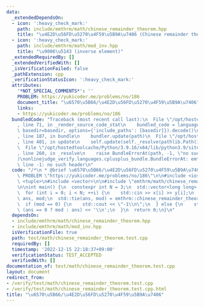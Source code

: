 ```yaml
---
data:
  _extendedDependsOn:
  - icon: ':heavy_check_mark:'
    path: include/emthrm/math/chinese_remainder_theorem.hpp
    title: "\u4E2D\u56FD\u5270\u4F59\u5B9A\u7406 (Chinese remainder theorem)"
  - icon: ':heavy_check_mark:'
    path: include/emthrm/math/mod_inv.hpp
    title: "\u9006\u5143 (inverse element)"
  _extendedRequiredBy: []
  _extendedVerifiedWith: []
  _isVerificationFailed: false
  _pathExtension: cpp
  _verificationStatusIcon: ':heavy_check_mark:'
  attributes:
    '*NOT_SPECIAL_COMMENTS*': ''
    PROBLEM: https://yukicoder.me/problems/no/186
    document_title: "\u6570\u5B66/\u4E2D\u56FD\u5270\u4F59\u5B9A\u7406"
    links:
    - https://yukicoder.me/problems/no/186
  bundledCode: "Traceback (most recent call last):\n  File \"/opt/hostedtoolcache/Python/3.9.16/x64/lib/python3.9/site-packages/onlinejudge_verify/documentation/build.py\"\
    , line 71, in _render_source_code_stat\n    bundled_code = language.bundle(stat.path,\
    \ basedir=basedir, options={'include_paths': [basedir]}).decode()\n  File \"/opt/hostedtoolcache/Python/3.9.16/x64/lib/python3.9/site-packages/onlinejudge_verify/languages/cplusplus.py\"\
    , line 187, in bundle\n    bundler.update(path)\n  File \"/opt/hostedtoolcache/Python/3.9.16/x64/lib/python3.9/site-packages/onlinejudge_verify/languages/cplusplus_bundle.py\"\
    , line 401, in update\n    self.update(self._resolve(pathlib.Path(included), included_from=path))\n\
    \  File \"/opt/hostedtoolcache/Python/3.9.16/x64/lib/python3.9/site-packages/onlinejudge_verify/languages/cplusplus_bundle.py\"\
    , line 260, in _resolve\n    raise BundleErrorAt(path, -1, \"no such header\"\
    )\nonlinejudge_verify.languages.cplusplus_bundle.BundleErrorAt: emthrm/math/chinese_remainder_theorem.hpp:\
    \ line -1: no such header\n"
  code: "/*\n * @brief \u6570\u5B66/\u4E2D\u56FD\u5270\u4F59\u5B9A\u7406\n */\n#define\
    \ PROBLEM \"https://yukicoder.me/problems/no/186\"\n\n#include <iostream>\n#include\
    \ <tuple>\n#include <vector>\n\n#include \"emthrm/math/chinese_remainder_theorem.hpp\"\
    \n\nint main() {\n  constexpr int N = 3;\n  std::vector<long long> x(N), y(N);\n\
    \  for (int i = 0; i < N; ++i) {\n    std::cin >> x[i] >> y[i];\n  }\n  long long\
    \ ans, mod;\n  std::tie(ans, mod) = emthrm::chinese_remainder_theorem(x, y);\n\
    \  if (mod == 0) {\n    std::cout << \"-1\\n\";\n  } else {\n    std::cout <<\
    \ (ans == 0 ? mod : ans) << '\\n';\n  }\n  return 0;\n}\n"
  dependsOn:
  - include/emthrm/math/chinese_remainder_theorem.hpp
  - include/emthrm/math/mod_inv.hpp
  isVerificationFile: true
  path: test/math/chinese_remainder_theorem.test.cpp
  requiredBy: []
  timestamp: '2022-12-15 22:18:37+09:00'
  verificationStatus: TEST_ACCEPTED
  verifiedWith: []
documentation_of: test/math/chinese_remainder_theorem.test.cpp
layout: document
redirect_from:
- /verify/test/math/chinese_remainder_theorem.test.cpp
- /verify/test/math/chinese_remainder_theorem.test.cpp.html
title: "\u6570\u5B66/\u4E2D\u56FD\u5270\u4F59\u5B9A\u7406"
---
```

